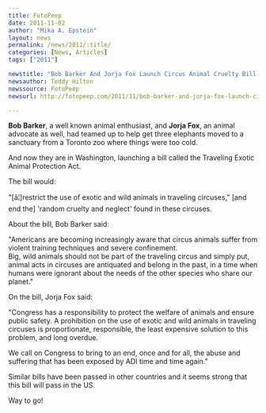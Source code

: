 ```yaml
---
title: FotoPeep
date: 2011-11-02
author: "Mika A. Epstein"
layout: news
permalink: /news/2011/:title/
categories: [News, Articles]
tags: ["2011"]

newstitle: "Bob Barker And Jorja Fox Launch Circus Animal Cruelty Bill  "
newsauthor: Teddy Hilton  
newssource: FotoPeep  
newsurl: http://fotopeep.com/2011/11/bob-barker-and-jorja-fox-launch-circus-animal-cruelty-bill/  

---
```


**Bob Barker**, a well known animal enthusiast, and **Jorja Fox**, an animal advocate as well, had teamed up to help get three elephants moved to a sanctuary from a Toronto zoo where things were too cold.

And now they are in Washington, launching a bill called the Traveling Exotic Animal Protection Act.

The bill would:

"[â¦]restrict the use of exotic and wild animals in traveling circuses," [and end the] 'random cruelty and neglect' found in these circuses.

About the bill, Bob Barker said:

"Americans are becoming increasingly aware that circus animals suffer from violent training techniques and severe confinement.  
Big, wild animals should not be part of the traveling circus and simply put, animal acts in circuses are antiquated and belong in the past, in a time when humans were ignorant about the needs of the other species who share our planet."

On the bill, Jorja Fox said:

"Congress has a responsibility to protect the welfare of animals and ensure public safety. A prohibition on the use of exotic and wild animals in traveling circuses is proportionate, responsible, the least expensive solution to this problem, and long overdue.

We call on Congress to bring to an end, once and for all, the abuse and suffering that has been exposed by ADI time and time again."

Similar bills have been passed in other countries and it seems strong that this bill will pass in the US.

Way to go!  
